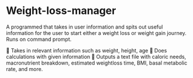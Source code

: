 # Weight-loss-manager
A programmed that takes in user information and spits out useful information for the user to start either a weight loss or weight gain journey.
Runs on command prompt.

 Takes in relevant information such as weight, height, age
 Does calculations with given information
 Outputs a text file with caloric needs, macronutrient breakdown, estimated weightloss
time, BMI, basal metabolic rate, and more.

